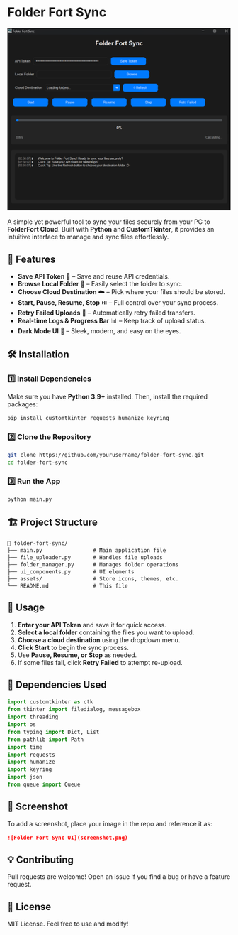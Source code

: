 # Folder Fort Sync

![Folder Fort Sync UI](screenshot.png)

A simple yet powerful tool to sync your files securely from your PC to **FolderFort Cloud**. Built with **Python** and **CustomTkinter**, it provides an intuitive interface to manage and sync files effortlessly.

## 🚀 Features
- **Save API Token** 🔑 – Save and reuse API credentials.
- **Browse Local Folder** 📂 – Easily select the folder to sync.
- **Choose Cloud Destination** ☁️ – Pick where your files should be stored.
- **Start, Pause, Resume, Stop** ⏯️ – Full control over your sync process.
- **Retry Failed Uploads** 🔄 – Automatically retry failed transfers.
- **Real-time Logs & Progress Bar** 📊 – Keep track of upload status.
- **Dark Mode UI** 🌙 – Sleek, modern, and easy on the eyes.

## 🛠️ Installation

### 1️⃣ Install Dependencies
Make sure you have **Python 3.9+** installed. Then, install the required packages:

```sh
pip install customtkinter requests humanize keyring
```

### 2️⃣ Clone the Repository
```sh
git clone https://github.com/yourusername/folder-fort-sync.git
cd folder-fort-sync
```

### 3️⃣ Run the App
```sh
python main.py
```

## 🏗️ Project Structure
```
📁 folder-fort-sync/
├── main.py                # Main application file
├── file_uploader.py       # Handles file uploads
├── folder_manager.py      # Manages folder operations
├── ui_components.py       # UI elements
├── assets/                # Store icons, themes, etc.
└── README.md              # This file
```

## 📝 Usage
1. **Enter your API Token** and save it for quick access.
2. **Select a local folder** containing the files you want to upload.
3. **Choose a cloud destination** using the dropdown menu.
4. **Click Start** to begin the sync process.
5. Use **Pause, Resume, or Stop** as needed.
6. If some files fail, click **Retry Failed** to attempt re-upload.

## 🔧 Dependencies Used
```python
import customtkinter as ctk
from tkinter import filedialog, messagebox
import threading
import os
from typing import Dict, List
from pathlib import Path
import time
import requests
import humanize
import keyring
import json
from queue import Queue
```

## 📸 Screenshot
To add a screenshot, place your image in the repo and reference it as:
```md
![Folder Fort Sync UI](screenshot.png)
```

## 💡 Contributing
Pull requests are welcome! Open an issue if you find a bug or have a feature request.

## 📜 License
MIT License. Feel free to use and modify!
